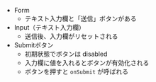 - Form
  - テキスト入力欄と「送信」ボタンがある
- Input（テキスト入力欄）
  - 送信後、入力欄がリセットされる
- Submitボタン
  - 初期状態でボタンは disabled
  - 入力欄に値を入れるとボタンが有効化される
  - ボタンを押すと `onSubmit` が呼ばれる
